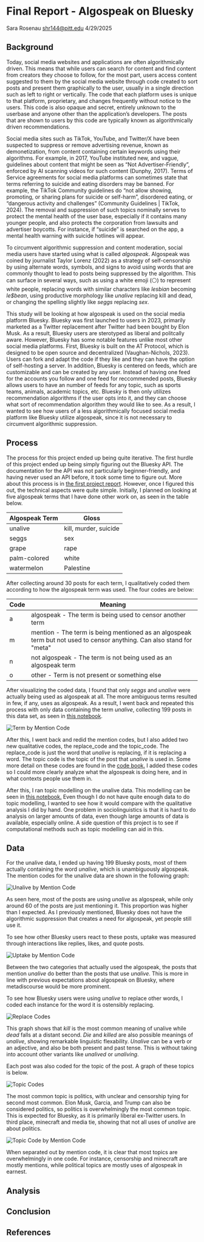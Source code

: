 # Final Report - Algospeak on Bluesky
Sara Rosenau
shr144@pitt.edu
4/29/2025

## Background
Today, social media websites and applications are often algorithmically driven. This means that while users can search for content and find content from creators they choose to follow, for the most part, users access content suggested to them by the social media website through code created to sort posts and present them graphically to the user, usually in a single direction such as left to right or vertically. The code that each platform uses is unique to that platform, proprietary, and changes frequently without notice to the users. This code is also opaque and secret, entirely unknown to the userbase and anyone other than the application’s developers. The posts that are shown to users by this code are typically known as algorithmically driven recommendations. 

Social media sites such as TikTok, YouTube, and Twitter/X have been suspected to suppress or remove advertising revenue, known as demonetization, from content containing certain keywords using their algorithms. For example, in 2017, YouTube instituted new, and vague, guidelines about content that might be seen as “Not Advertiser-Friendly”, enforced by AI scanning videos for such content (Dunphy, 2017). Terms of Service agreements for social media platforms can sometimes state that terms referring to suicide and eating disorders may be banned. For example, the TikTok Community guidelines do “not allow showing, promoting, or sharing plans for suicide or self-harm”, disordered eating, or “dangerous activity and challenges” (Community Guidelines | TikTok, 2024).  The removal and suppression of such topics nominally serves to protect the mental health of the user base, especially if it contains many younger people, and also protects the corporation from lawsuits and advertiser boycotts. For instance, if “suicide” is searched on the app, a mental health warning with suicide hotlines will appear.

To circumvent algorithmic suppression and content moderation, social media users have started using what is called *algospeak*. Algospeak was coined by journalist Taylor Lorenz (2022) as a strategy of self-censorship by using alternate words, symbols, and signs to avoid using words that are commonly thought to lead to posts being suppressed by the algorithm. This can surface in several ways, such as using a white emoji (⚪) to represent white people, replacing words with similar characters like *lesbian* becoming *le$bean*, using productive morphology like *unalive* replacing kill and dead, or changing the spelling slightly like *seggs* replacing *sex*. 

This study will be looking at how algospeak is used on the social media platform Bluesky. Bluesky was first launched to users in 2023, primarily marketed as a Twitter replacement after Twitter had been bought by Elon Musk. As a result, Bluesky users are sterotyped as liberal and politcally aware. However, Bluesky has some notable features unlike most other social media platforms. First, Bluesky is built on the AT Protocol, which is designed to be open source and decentralized (Vaughan-Nichols, 2023). Users can fork and adapt the code if they like and they can have the option of self-hosting a server. In addition, Bluesky is centered on feeds, which are customizable and can be created by any user. Instead of having one feed for the accounts you follow and one feed for reccommended posts, Bluesky allows users to have an number of feeds for any topic, such as sports teams, animals, academic topics, etc. Bluesky is then only utilizes recommendation algorithms if the user opts into it, and they can choose what sort of recommendation algorithm they would like to see. As a result, I wanted to see how users of a less algorithmically focused social media platform like Bluesky utilize algospeak, since it is not necessary to circumvent algorithmic suppression.

## Process
The process for this project ended up being quite iterative. The first hurdle of this project ended up being simply figuring out the Bluesky API. The documentation for the API was not particularly beginner-friendly, and having never used an API before, it took some time to figure out. More about this process is in [the first project report](https://github.com/Data-Science-for-Linguists-2025/Algospeak-on-Bluesky/blob/main/progress_report.md#figuring-out-the-api). However, once I figured this out, the technical aspects were quite simple. Initially, I planned on looking at five algospeak terms that I have done other work on, as seen in the table below.

| Algospeak Term    | Gloss                 |
| ----------------- | --------              |
| unalive           | kill, murder, suicide |
| seggs             | sex                   |
| grape             | rape                  |
| palm-colored      | white                 |
| watermelon        | Palestine             |

After collecting around 30 posts for each term, I qualitatively coded them according to how the algospeak term was used. The four codes are below:

| Code      | Meaning                                                                                                               |
|-----------|-----------------------------------------------------------------------------------------------------------------------|
| a         | algospeak - The term is being used to censor another term                                                             |
| m         | mention - The term is being mentioned as an algospeak term but not used to censor anything. Can also stand for "meta" |
| n         | not algospeak - The term is not being used as an algospeak term                                                       |
| o         | other - Term is not present or something else                                                                         |

After visualizing the coded data, I found that only *seggs* and *unalive* were actually being used as algospeak at all. The more ambiguous terms resulted in few, if any, uses as algospeak. As a result, I went back and repeated this process with only data containing the term *unalive*, collecting 199 posts in this data set, as seen in [this notebook](https://nbviewer.org/github/Data-Science-for-Linguists-2025/Algospeak-on-Bluesky/blob/main/getting_unalive_data.ipynb). 

![Term by Mention Code](plots/terms_by_code_stacked.png)

After this, I went back and redid the mention codes, but I also added two new qualitative codes, the replace_code and the topic_code. The replace_code is just the word that *unalive* is replacing, if it is replacing a word. The topic code is the topic of the post that *unalive* is used in. Some more detail on these codes are found in the [code book.](https://github.com/Data-Science-for-Linguists-2025/Algospeak-on-Bluesky/blob/main/code_book.txt) I added these codes so I could more clearly analyze what the algospeak is doing here, and in what contexts people use them in. 

After this, I ran topic modelling on the unalive data. This modelling can be seen in [this notebook.](https://nbviewer.org/github/Data-Science-for-Linguists-2025/Algospeak-on-Bluesky/blob/main/algospeak_topic_modeling.ipynb) Even though I do not have quite enough data to do topic modelling, I wanted to see how it would compare with the qualitative analysis I did by hand. One problem in sociolinguistics is that it is hard to do analysis on larger amounts of data, even though large amounts of data is available, especially online. A side question of this project is to see if computational methods such as topic modelling can aid in this. 

## Data
For the unalive data, I ended up having 199 Bluesky posts, most of them actually containing the word *unalive*, which is unambiguously algospeak. The mention codes for the unalive data are shown in the following graph:

![Unalive by Mention Code](plots/unalive_by_code.png)

As seen here, most of the posts are using *unalive* as algospeak, while only around 60 of the posts are just mentioning it. This proportion was higher than I expected. As I previously mentioned, Bluesky does not have the algorithmic suppression that creates a need for algospeak, yet people still use it.

To see how other Bluesky users react to these posts, uptake was measured through interactions like replies, likes, and quote posts.

![Uptake by Mention Code](plots/interactions_by_mention_code.png)

Between the two categories that actually used the algospeak, the posts that mention *unalive* do better than the posts that use *unalive*. This is more in line with previous expectations about algospeak on Bluesky, where metadiscourse would be more prominent.

To see how Bluesky users were using *unalive* to replace other words, I coded each instance for the word it is ostensibly replacing.

![Replace Codes](plots/replace_code.png)

This graph shows that *kill* is the most common meaning of unalive while *dead* falls at a distant second. *Die* and *killed* are also possible meanings of *unalive*, showing remarkable linguistic flexability. *Unalive* can be a verb or an adjective, and also be both present and past tense. This is without taking into account other variants like *unalived* or *unaliving*. 

Each post was also coded for the topic of the post. A graph of these topics is below. 

![Topic Codes](plots/topic_code.png)

The most common topic is politics, with unclear and censorship tying for second most common. Elon Musk, Garcia, and Trump can also be considered politics, so politics is overwhelmingly the most common topic. This is expected for Bluesky, as it is primarily liberal ex-Twitter users. In third place, minecraft and media tie, showing that not all uses of *unalive* are about politics.

![Topic Code by Mention Code](plots/topic_by_mention.png)

When separated out by mention code, it is clear that most topics are overwhelmingly in one code. For instance, censorship and minecraft are mostly mentions, while political topics are mostly uses of algospeak in earnest. 

## Analysis


## Conclusion


## References

